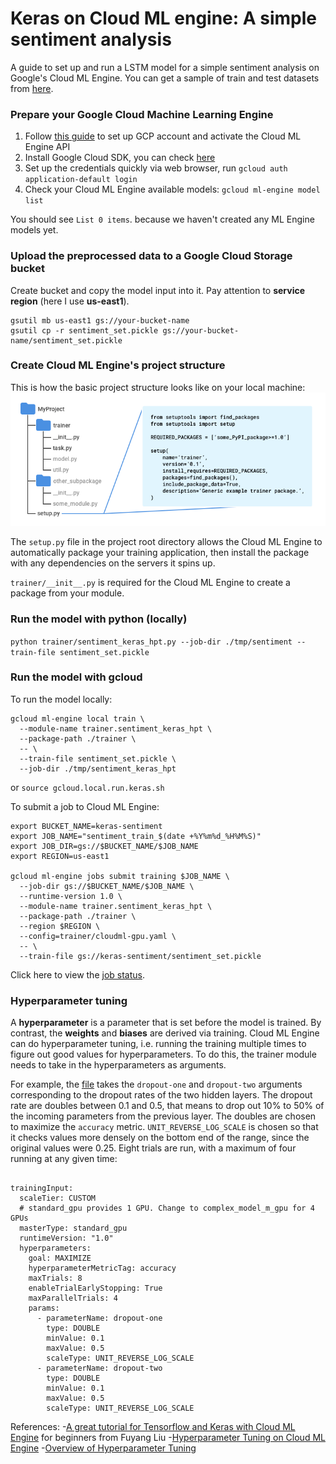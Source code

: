 # Keras on Cloud ML engine: A simple sentiment analysis

A guide to set up and run a LSTM model for a simple sentiment analysis on Google's Cloud ML Engine. You can get a sample of train and test datasets from [here](https://github.com/liufuyang/kaggle-youtube-8m/tree/master/tf-learn/example-3-sentiment).

### Prepare your Google Cloud Machine Learning Engine
1. Follow [this guide](https://cloud.google.com/ml-engine/docs/quickstarts/command-line) to set up GCP account and activate the Cloud ML Engine API 
2. Install Google Cloud SDK, you can check [here](https://cloud.google.com/sdk/docs/)
3. Set up the credentials quickly via web browser, run
`gcloud auth application-default login`
4. Check your Cloud ML Engine available models:
`gcloud ml-engine model list`

You should see `List 0 items`. because we haven't created any ML Engine models yet.

### Upload the preprocessed data to a Google Cloud Storage bucket 
Create bucket and copy the model input into it. Pay attention to **service region** (here I use **us-east1**).

```
gsutil mb us-east1 gs://your-bucket-name
gsutil cp -r sentiment_set.pickle gs://your-bucket-name/sentiment_set.pickle
```

### Create Cloud ML Engine's project structure 
This is how the basic project structure looks like on your local machine:
![project structure](img/recommended-project-structure.png?raw=true)

The `setup.py` file in the project root directory allows the Cloud ML Engine to automatically package your training application, then install the package with any dependencies on the servers it spins up.

`trainer/__init__.py` is required for the Cloud ML Engine to create a package from your module.

### Run the model with python (locally)
`python trainer/sentiment_keras_hpt.py --job-dir ./tmp/sentiment --train-file sentiment_set.pickle`

### Run the model with gcloud 
To run the model locally:
```
gcloud ml-engine local train \
  --module-name trainer.sentiment_keras_hpt \
  --package-path ./trainer \
  -- \
  --train-file sentiment_set.pickle \
  --job-dir ./tmp/sentiment_keras_hpt
```

or `source gcloud.local.run.keras.sh`

To submit a job to Cloud ML Engine:
```
export BUCKET_NAME=keras-sentiment
export JOB_NAME="sentiment_train_$(date +%Y%m%d_%H%M%S)"
export JOB_DIR=gs://$BUCKET_NAME/$JOB_NAME
export REGION=us-east1

gcloud ml-engine jobs submit training $JOB_NAME \
  --job-dir gs://$BUCKET_NAME/$JOB_NAME \
  --runtime-version 1.0 \
  --module-name trainer.sentiment_keras_hpt \
  --package-path ./trainer \
  --region $REGION \
  --config=trainer/cloudml-gpu.yaml \
  -- \
  --train-file gs://keras-sentiment/sentiment_set.pickle 
```

Click here to view the [job status](https://console.cloud.google.com/mlengine/jobs?project=zinc-chiller-213404).

### Hyperparameter tuning
A **hyperparameter** is a parameter that is set before the model is trained. By contrast, the **weights** and **biases** are derived via training.
Cloud ML Engine can do hyperparameter tuning, i.e. running the training multiple times to figure out good values for hyperparameters. To do this, the trainer module needs to take in the hyperparameters as arguments.

For example, the [file](https://github.com/uhoang/keras-cloud-ml-engine/blob/master/trainer/sentiment_keras_hpt.py) takes the `dropout-one` and `dropout-two` arguments corresponding to the dropout rates of the two hidden layers. The dropout rate are doubles between 0.1 and 0.5, that means to drop out 10% to 50% of the incoming parameters from the previous layer. The doubles are chosen to maximize the `accuracy` metric. `UNIT_REVERSE_LOG_SCALE` is chosen so that it checks values more densely on the bottom end of the range, since the original values were 0.25. Eight trials are run, with a maximum of four running at any given time:

```

trainingInput:
  scaleTier: CUSTOM
  # standard_gpu provides 1 GPU. Change to complex_model_m_gpu for 4 GPUs
  masterType: standard_gpu
  runtimeVersion: "1.0"
  hyperparameters:
    goal: MAXIMIZE
    hyperparameterMetricTag: accuracy
    maxTrials: 8
    enableTrialEarlyStopping: True
    maxParallelTrials: 4
    params:
      - parameterName: dropout-one
        type: DOUBLE
        minValue: 0.1
        maxValue: 0.5
        scaleType: UNIT_REVERSE_LOG_SCALE
      - parameterName: dropout-two
        type: DOUBLE
        minValue: 0.1
        maxValue: 0.5
        scaleType: UNIT_REVERSE_LOG_SCALE
```

References:
  -[A great tutorial for Tensorflow and Keras with Cloud ML Engine](http://liufuyang.github.io/2017/04/02/just-another-tensorflow-beginner-guide-4.html) for beginners from Fuyang Liu
  -[Hyperparameter Tuning on Cloud ML Engine](https://github.com/clintonreece/keras-cloud-ml-engine)
  -[Overview of Hyperparameter Tuning](https://cloud.google.com/ml-engine/docs/tensorflow/hyperparameter-tuning-overview)